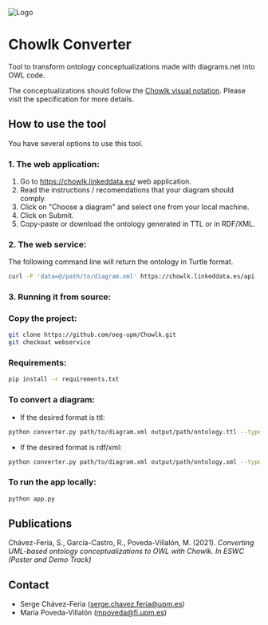 ![Logo](https://github.com/oeg-upm/Chowlk/blob/webservice/static/resources/logo.png)

# Chowlk Converter
Tool to transform ontology conceptualizations made with diagrams.net into OWL code.

The conceptualizations should follow the <a href="https://chowlk.linkeddata.es/chowlk_spec">Chowlk visual notation</a>. Please visit the specification for more details.

## How to use the tool

You have several options to use this tool.

### 1. The web application:

1. Go to https://chowlk.linkeddata.es/ web application.
2. Read the instructions / recomendations that your diagram should comply.
3. Click on "Choose a diagram" and select one from your local machine.
4. Click on Submit.
5. Copy-paste or download the ontology generated in TTL or in RDF/XML.

### 2. The web service:

The following command line will return the ontology in Turtle format.

```bash
curl -F 'data=@/path/to/diagram.xml' https://chowlk.linkeddata.es/api
```

### 3. Running it from source:

### Copy the project:
```bash
git clone https://github.com/oeg-upm/Chowlk.git
git checkout webservice
```

### Requirements:
```bash
pip install -r requirements.txt
```

### To convert a diagram:

* If the desired format is ttl:
```bash
python converter.py path/to/diagram.xml output/path/ontology.ttl --type ontology --format ttl
```

* If the desired format is rdf/xml:
```bash
python converter.py path/to/diagram.xml output/path/ontology.xml --type ontology --format xml
```

### To run the app locally:
```bash
python app.py
```

## Publications
Chávez-Feria, S., García-Castro, R., Poveda-Villalón, M. (2021). <i>Converting UML-based ontology conceptualizations to OWL with Chowlk. In ESWC (Poster and Demo Track)</i>



## Contact
* Serge Chávez-Feria (serge.chavez.feria@upm.es)
* Maria Poveda-Villalón (mpoveda@fi.upm.es)
